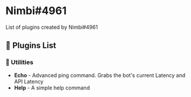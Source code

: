# Nimbi#4961
List of plugins created by Nimbi#4961

## 🔌 Plugins List
### 🧰 Utilities
* **Echo** - Advanced ping command. Grabs the bot's current Latency and API Latency
* **Help** - A simple help command
